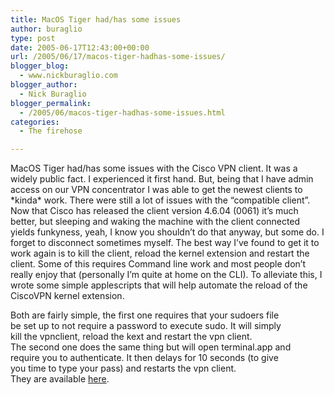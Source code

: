 ```yaml
---
title: MacOS Tiger had/has some issues
author: buraglio
type: post
date: 2005-06-17T12:43:00+00:00
url: /2005/06/17/macos-tiger-hadhas-some-issues/
blogger_blog:
  - www.nickburaglio.com
blogger_author:
  - Nick Buraglio
blogger_permalink:
  - /2005/06/macos-tiger-hadhas-some-issues.html
categories:
  - The firehose

---
```

<div>
</div>

MacOS Tiger had/has some issues with the Cisco VPN client. It was a widely public fact. I experienced it first hand. But, being that I have admin access on our VPN concentrator I was able to get the newest clients to \*kinda\* work. There were still a lot of issues with the &#8220;compatible client&#8221;. Now that Cisco has released the client version 4.6.04 (0061) it&#8217;s much better, but sleeping and waking the machine with the client connected yields funkyness, yeah, I know you shouldn&#8217;t do that anyway, but some do. I forget to disconnect sometimes myself. The best way I&#8217;ve found to get it to work again is to kill the client, reload the kernel extension and restart the client. Some of this requires Command line work and most people don&#8217;t really enjoy that (personally I&#8217;m quite at home on the CLI). To alleviate this, I wrote some simple applescripts that will help automate the reload of the CiscoVPN kernel extension.

Both are fairly simple, the first one requires that your sudoers file  
be set up to not require a password to execute sudo. It will simply  
kill the vpnclient, reload the kext and restart the vpn client.  
The second one does the same thing but will open terminal.app and  
require you to authenticate. It then delays for 10 seconds (to give  
you time to type your pass) and restarts the vpn client.  
They are available  [here][1].

<div>
</div>

 [1]: http://buraglio.com/nick/projects/scripts/applescript/